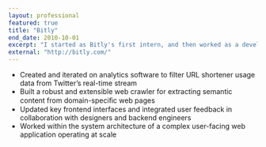 ```yaml
---
layout: professional
featured: true
title: "Bitly"
end_date: 2010-10-01
excerpt: "I started as Bitly's first intern, and then worked as a developer part-time while I finished ITP."
external: "http://bitly.com/"
---
```

 * Created and iterated on analytics software to filter URL shortener usage data from Twitter’s real-time stream 
 * Built a robust and extensible web crawler for extracting semantic content from domain-speciﬁc web pages
 * Updated key frontend interfaces and integrated user feedback in collaboration with designers and backend engineers
 * Worked within the system architecture of a complex user-facing web application operating at scale
